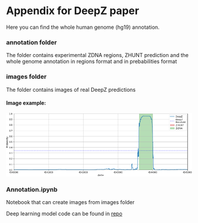 # Appendix for DeepZ paper

Here you can find the whole human genome (hg19) annotation.

### annotation folder

The folder contains experimental ZDNA regions, ZHUNT prediction and the whole genome annotation in regions format and in prebabilities format

### images folder

The folder contains images of real DeepZ predictions

#### Image example: 

![](images/chr4_4540000-4545000.png)

### Annotation.ipynb

Notebook that can create images from images folder

Deep learning model code can be found in [repo](https://github.com/Nazar1997/DeepZ_data_creation)
